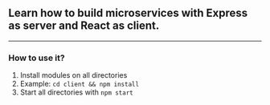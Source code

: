 ## Learn how to build microservices with Express as server and React as client.
---
### How to use it?
1. Install modules on all directories
2. Example: `cd client && npm install`
3. Start all directories with `npm start`
